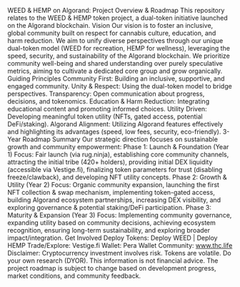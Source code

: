 WEED & HEMP on Algorand: Project Overview & Roadmap
This repository relates to the WEED & HEMP token project, a dual-token initiative launched on the Algorand blockchain.
Vision
Our vision is to foster an inclusive, global community built on respect for cannabis culture, education, and harm reduction. We aim to unify diverse perspectives through our unique dual-token model (WEED for recreation, HEMP for wellness), leveraging the speed, security, and sustainability of the Algorand blockchain. We prioritize community well-being and shared understanding over purely speculative metrics, aiming to cultivate a dedicated core group and grow organically.
Guiding Principles
Community First: Building an inclusive, supportive, and engaged community.
Unity & Respect: Using the dual-token model to bridge perspectives.
Transparency: Open communication about progress, decisions, and tokenomics.
Education & Harm Reduction: Integrating educational content and promoting informed choices.
Utility Driven: Developing meaningful token utility (NFTs, gated access, potential DeFi/staking).
Algorand Alignment: Utilizing Algorand features effectively and highlighting its advantages (speed, low fees, security, eco-friendly).
3-Year Roadmap Summary
Our strategic direction focuses on sustainable growth and community empowerment:
Phase 1: Launch & Foundation (Year 1)
Focus: Fair launch (via rug.ninja), establishing core community channels, attracting the initial tribe (420+ holders), providing initial DEX liquidity (accessible via Vestige.fi), finalizing token parameters for trust (disabling freeze/clawback), and developing NFT utility concepts.
Phase 2: Growth & Utility (Year 2)
Focus: Organic community expansion, launching the first NFT collection & swap mechanism, implementing token-gated access, building Algorand ecosystem partnerships, increasing DEX visibility, and exploring governance & potential staking/DeFi participation.
Phase 3: Maturity & Expansion (Year 3)
Focus: Implementing community governance, expanding utility based on community decisions, achieving ecosystem recognition, ensuring long-term sustainability, and exploring broader impact/integration.
Get Involved
Deploy Tokens: Deploy WEED | Deploy HEMP
Trade/Explore: Vestige.fi
Wallet: Pera Wallet
Community: www.thc.life
Disclaimer: Cryptocurrency investment involves risk. Tokens are volatile. Do your own research (DYOR). This information is not financial advice. The project roadmap is subject to change based on development progress, market conditions, and community feedback.
